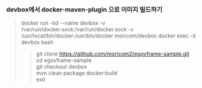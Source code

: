 ### devbox에서 docker-maven-plugin 으로 이미지 빌드하기 ###
> docker run -itd --name devbox -v /var/run/docker.sock:/var/run/docker.sock -v /usr/local/bin/docker:/usr/bin/docker moricom/devbox
> docker exec -it devbox bash  
>> git clone https://github.com/moricom2/egovframe-sample.git  
>> cd egovframe-sample  
>> git checkout devbox  
>> mvn clean package docker:build  
>> exit  
